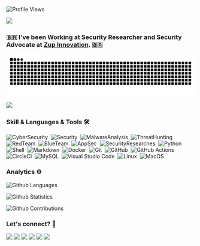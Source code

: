 ![Profile Views](http://estruyf-github.azurewebsites.net/api/VisitorHit?user=filipi86&repo=filipi86&countColorcountColor)


<p align="le">
  <img height="500" src="https://media-exp1.licdn.com/dms/image/C5603AQED-OnPPDOq9w/profile-displayphoto-shrink_800_800/0/1589792434245?e=1626307200&v=beta&t=FNqJ7wJYBEauOLNdUI8cgOoZxk8Op74GRDR-sderd_g">
</p>


### 🇧🇷 I've been Working at Security Researcher and Security Advocate at [Zup Innovation](https://www.zup.com.br/). 🇧🇷


![Snake animation](https://github.com/GuillaumeFalourd/GuillaumeFalourd/blob/output/github-contribution-grid-snake.svg)


<p align="left">
  <img height="500" src="/assets/img/sample/avatar.jpg">
</p>

### Skill & Languages & Tools 🛠  
![CyberSecurity](https://img.shields.io/badge/-CyberSecurity-05122A?style=flat&color=black)&nbsp;
![Security](https://img.shields.io/badge/-Security-05122A?style=flat&color=white)&nbsp;
![MalwareAnalysis](https://img.shields.io/badge/-MalwareAnalysis-05122A?style=flat&color=black)&nbsp;
![ThreatHunting](https://img.shields.io/badge/-ThreatHunting-05122A?style=flat&color=purple)&nbsp;
![RedTeam](https://img.shields.io/badge/-BlueTeam-05122A?style=flat&color=red)&nbsp;
![BlueTeam](https://img.shields.io/badge/-BlueTeam-05122A?style=flat&color=blue)&nbsp;
![AppSec](https://img.shields.io/badge/-AppSec-05122A?style=flat&color=yellow)&nbsp;
![SecurityResearches](https://img.shields.io/badge/-SecurityResearches-05122A?style=flat&color=white)&nbsp; 
![Python](https://img.shields.io/badge/-Python-05122A?style=flat&logo=python)&nbsp;
![Shell](https://img.shields.io/badge/Shell-05122A?style=flat&logo=gnu-bash&logoColor=white)&nbsp;
![Markdown](https://img.shields.io/badge/-Markdown-05122A?style=flat&logo=markdown)&nbsp;
![Docker](https://img.shields.io/badge/-Docker-05122A?style=flat&logo=docker)&nbsp;
![Git](https://img.shields.io/badge/-Git-05122A?style=flat&logo=git)&nbsp;
![GitHub](https://img.shields.io/badge/-GitHub-05122A?style=flat&logo=github)&nbsp;
![GitHub Actions](https://img.shields.io/badge/GitHub%20Actions%20-05122A?style=flat&logo=github-actions&logoColor=white)&nbsp;
![CircleCI](https://img.shields.io/badge/CircleCI-05122A?style=flat&logo=circleci&logoColor=white)&nbsp;
![MySQL](https://img.shields.io/badge/-MySQL-05122A?style=flat&logo=mysql&logoColor=white)&nbsp;
![Visual Studio Code](https://img.shields.io/badge/-Visual%20Studio%20Code-05122A?style=flat&logo=visual-studio-code&logoColor=007ACC)&nbsp;
![Linux](https://img.shields.io/badge/-Linux-05122A?style=flat&logo=linux&logoColor=white)&nbsp;
![MacOS](https://img.shields.io/badge/-MacOS-05122A?style=flat&logo=apple)&nbsp;


### Analytics ⚙️

![Github Languages](https://github-readme-stats.vercel.app/api/top-langs/?username=filipi86&layout=compact&count_private=true)

![Github Statistics](https://github-readme-stats.vercel.app/api/?username=filipi86&count_private=true&show_icons=true)

![Github Contributions](https://github-readme-streak-stats.herokuapp.com/?user=filipi86&hide_border=true)

### Let's connect? 🤝

<p align="left">
<a href="https://bit.ly/FilipiGitHub"><img src="https://img.shields.io/badge/GitHub-%23121011.svg?&style=for-the-badge&logo=github&logoColor=white"/></a>
<a href="http://bit.ly/FilipiLinkedin"><img src="https://img.shields.io/badge/Linkedin-%230077B5.svg?&style=for-the-badge&logo=linkedin&logoColor=white"/></a>
<a href="http://bit.ly/FilipiWebSite"><img src="https://img.shields.io/badge/WebPage-%238DD6F9.svg?&style=for-the-badge&logo=webpack&logoColor=black"/></a>
<a href="http://bit.ly/FilipiTwitter"><img src="https://img.shields.io/badge/Twitter-%231DA1F2.svg?&style=for-the-badge&logo=Twitter&logoColor=white"/></a>
<a href="http://bit.ly/FilipiInstagram"><img src="https://img.shields.io/badge/Instagram-%23E4405F.svg?&style=for-the-badge&logo=Instagram&logoColor=white"/></a>
<a href="http://bit.ly/FilipiMedium"><img src="https://img.shields.io/badge/Medium-%23000000.svg?&style=for-the-badge&logo=Medium&logoColor=white"/></a>

</p>
